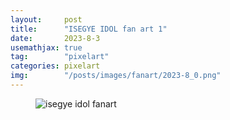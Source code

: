 ```yaml
---
layout:     post
title:      "ISEGYE IDOL fan art 1"
date:       2023-8-3
usemathjax: true
tag:        "pixelart"
categories: pixelart
img:        "/posts/images/fanart/2023-8_0.png"
---
```


<figure>
    <img class="art" src="{{ site.image_location }}/fanart/2023-8_0.png" alt="isegye idol fanart"/>
</figure>